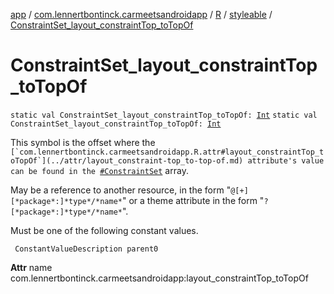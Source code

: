 [app](../../../index.md) / [com.lennertbontinck.carmeetsandroidapp](../../index.md) / [R](../index.md) / [styleable](index.md) / [ConstraintSet_layout_constraintTop_toTopOf](./-constraint-set_layout_constraint-top_to-top-of.md)

# ConstraintSet_layout_constraintTop_toTopOf

`static val ConstraintSet_layout_constraintTop_toTopOf: `[`Int`](https://kotlinlang.org/api/latest/jvm/stdlib/kotlin/-int/index.html)
`static val ConstraintSet_layout_constraintTop_toTopOf: `[`Int`](https://kotlinlang.org/api/latest/jvm/stdlib/kotlin/-int/index.html)

This symbol is the offset where the ``[`com.lennertbontinck.carmeetsandroidapp.R.attr#layout_constraintTop_toTopOf`](../attr/layout_constraint-top_to-top-of.md) attribute's value can be found in the ``[`#ConstraintSet`](-constraint-set.md) array.

May be a reference to another resource, in the form "`@[+][*package*:]*type*/*name*`" or a theme attribute in the form "`?[*package*:]*type*/*name*`".

Must be one of the following constant values.

     ConstantValueDescription parent0

**Attr**
name com.lennertbontinck.carmeetsandroidapp:layout_constraintTop_toTopOf

